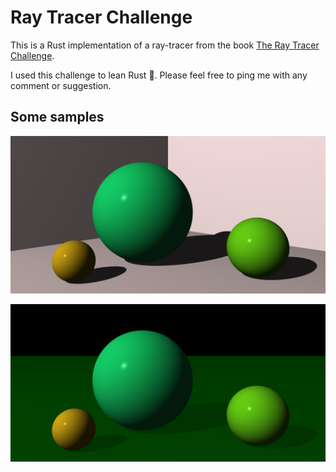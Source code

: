 # Ray Tracer Challenge

This is a Rust implementation of a ray-tracer from the book [The Ray Tracer Challenge](http://www.raytracerchallenge.com). 

I used this challenge to lean Rust 🦀. Please feel free to ping me with any comment or suggestion.

## Some samples

![Chapter 07](/render/ch7.png?raw=true "Chapter 07")

![Chapter 09](/render/ch9.png?raw=true "Chapter 09")




